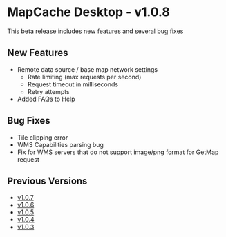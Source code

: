 # MapCache Desktop - v1.0.8

This beta release includes new features and several bug fixes

## New Features
 * Remote data source / base map network settings
   * Rate limiting (max requests per second)
   * Request timeout in milliseconds
   * Retry attempts
 * Added FAQs to Help
 
## Bug Fixes
 * Tile clipping error
 * WMS Capabilities parsing bug
 * Fix for WMS servers that do not support image/png format for GetMap request

## Previous Versions
 * [v1.0.7](https://github.com/ngageoint/mapcache-electron/blob/v1.0.7/changelog/v1.0.7.md)
 * [v1.0.6](https://github.com/ngageoint/mapcache-electron/blob/v1.0.6/changelog/v1.0.6.md)
 * [v1.0.5](https://github.com/ngageoint/mapcache-electron/blob/v1.0.5/changelog/v1.0.5.md)
 * [v1.0.4](https://github.com/ngageoint/mapcache-electron/blob/v1.0.5/changelog/v1.0.4.md)
 * [v1.0.3](https://github.com/ngageoint/mapcache-electron/blob/v1.0.5/changelog/v1.0.3.md)
